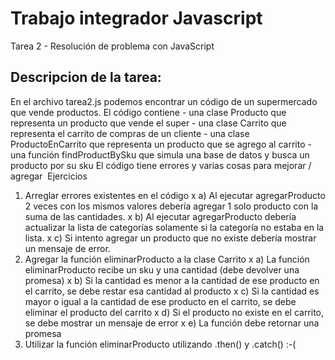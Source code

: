 # Trabajo integrador Javascript
Tarea 2 - Resolución de problema con JavaScript

Descripcion de la tarea:
------------------------
En el archivo tarea2.js podemos encontrar un código de un supermercado que vende productos.
El código contiene
    - una clase Producto que representa un producto que vende el super
    - una clase Carrito que representa el carrito de compras de un cliente
    - una clase ProductoEnCarrito que representa un producto que se agrego al carrito
    - una función findProductBySku que simula una base de datos y busca un producto por su sku
El código tiene errores y varias cosas para mejorar / agregar
​
Ejercicios
1) Arreglar errores existentes en el código
  x a) Al ejecutar agregarProducto 2 veces con los mismos valores debería agregar 1 solo producto con la suma de las cantidades.
  x b) Al ejecutar agregarProducto debería actualizar la lista de categorías solamente si la categoría no estaba en la lista.
  x c) Si intento agregar un producto que no existe debería mostrar un mensaje de error.
​
2) Agregar la función eliminarProducto a la clase Carrito
  x a) La función eliminarProducto recibe un sku y una cantidad (debe devolver una promesa)
  x b) Si la cantidad es menor a la cantidad de ese producto en el carrito, se debe restar esa cantidad al producto
  x c) Si la cantidad es mayor o igual a la cantidad de ese producto en el carrito, se debe eliminar el producto del carrito
  x d) Si el producto no existe en el carrito, se debe mostrar un mensaje de error
  x e) La función debe retornar una promesa
​
3) Utilizar la función eliminarProducto utilizando .then() y .catch()
​   :-(
